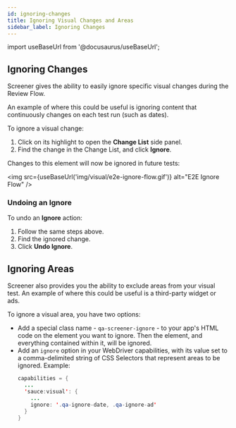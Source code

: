 ```yaml
---
id: ignoring-changes
title: Ignoring Visual Changes and Areas
sidebar_label: Ignoring Changes
---
```


import useBaseUrl from '@docusaurus/useBaseUrl';

## Ignoring Changes

Screener gives the ability to easily ignore specific visual changes during the Review Flow.

An example of where this could be useful is ignoring content that continuously changes on each test run (such as dates).

To ignore a visual change:
1. Click on its highlight to open the **Change List** side panel.
2. Find the change in the Change List, and click **Ignore**.

Changes to this element will now be ignored in future tests:

<img src={useBaseUrl('img/visual/e2e-ignore-flow.gif')} alt="E2E Ignore Flow" />


### Undoing an Ignore

To undo an **Ignore** action:
1. Follow the same steps above.
2. Find the ignored change.
3. Click **Undo Ignore**.


## Ignoring Areas

Screener also provides you the ability to exclude areas from your visual test. An example of where this could be useful is a third-party widget or ads.

To ignore a visual area, you have two options:

* Add a special class name - `qa-screener-ignore` - to your app's HTML code on the element you want to ignore. Then the element, and everything contained within it, will be ignored.
* Add an `ignore` option in your WebDriver capabilities, with its value set to a comma-delimited string of CSS Selectors that represent areas to be ignored. Example:
  ```java
  capabilities = {
    ...
    'sauce:visual': {
      ...
      ignore: '.qa-ignore-date, .qa-ignore-ad'
    }
  }

